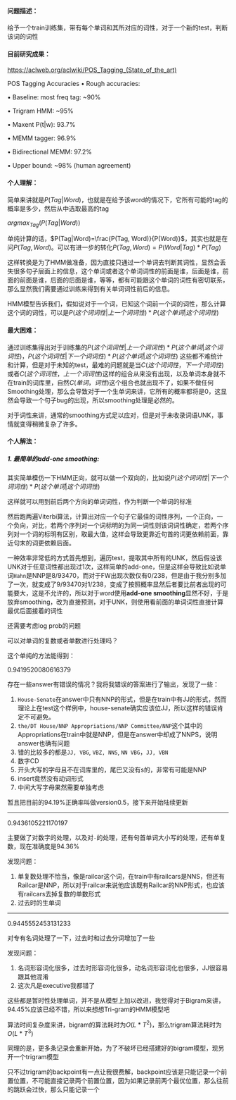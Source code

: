 #### 问题描述：

给予一个train训练集，带有每个单词和其所对应的词性，对于一个新的test，判断该词的词性

#### 目前研究成果：

 https://aclweb.org/aclwiki/POS_Tagging_(State_of_the_art) 

POS Tagging Accuracies • Rough accuracies: 

• Baseline: most freq tag: ~90% 

• Trigram HMM: ~95% 

• Maxent P(t|w): 93.7% 

• MEMM tagger: 96.9% 

• Bidirectional MEMM: 97.2% 

• Upper bound: ~98% (human agreement) 

#### 个人理解：

简单来讲就是$P(Tag|Word)$，也就是在给予该word的情况下，它所有可能的tag的概率是多少，然后从中选取最高的tag

$argmax_{Tag}(P(Tag|Word))$

单纯计算的话，$P(Tag|Word)=\frac{P(Tag, Word)}{P(Word)}$，其实也就是在问$P(Tag,Word)$。可以有进一步的转化$P(Tag,Word)=P(Word|Tag)*P(Tag)$

这样转换是为了HMM做准备，因为直接只通过一个单词去判断其词性，显然会丢失很多句子层面上的信息，这个单词或者这个单词词性的前面是谁，后面是谁，前面的前面是谁，后面的后面是谁，等等，都有可能跟这个单词的词性有密切联系，那么显然我们需要通过训练来得到有关单词词性前后的信息。

HMM模型告诉我们，假如说对于一个词，已知这个词前一个词的词性，那么计算这个词的词性，可以是$P(这个词词性|上一个词词性)*P(这个单词|这个词词性)$

#### 最大困难：

通过训练集得出对于训练集的$P(这个词词性|上一个词词性)*P(这个单词|这个词词性)$，$P(这个词词性|下一个词词性)*P(这个单词|这个词词性)$ 这些都不难统计和计算，但是对于未知的test，最难的问题就是当$C(这个词词性，下一个词词性)$或者$C(这个词词性，上一个词词性)$这样的组合从来没有出现，以及单词本身就不在train的词库里，自然$C(单词，词性)$这个组合也就出现不了，如果不做任何Smoothing处理，那么会导致对于一个生单词来讲，它所有的概率都将是0，这显然会导致一个句子bug的出现，所以smoothing处理是必然的。

对于词性来讲，通常的smoothing方式足以应对，但是对于未收录词语UNK，事情就变得稍微复杂了许多。

#### 个人解法：

##### 1. 最简单的add-one smoothing:

其实简单模仿一下HMM正向，就可以做一个双向的，比如说$P(这个词词性|下一个词词性)*P(这个单词|这个词词性)$

这样就可以用到前后两个方向的单词词性，作为判断一个单词的标准

然后跑两遍Viterbi算法，计算出对应一个句子它最佳的词性序列，一个正向，一个负向，对比，若两个序列对一个词标明的为同一词性则该词词性确定，若两个序列对一个词的标明有区别，取最大值，这样会导致更靠近句首的词更依赖前面，靠近句末的词更依赖后面。

一种效率非常低的方式首先想到，遍历test，提取其中所有的UNK，然后假设该UNK对于任意词性都出现过1次，这样简单的add-one，但是这样会导致比如说单词`Hahn`是NNP是8/93470，而对于FW出现次数仅有0/238，但是由于我分别多加了一次，就变成了9/93470对1/238，变成了按照概率显然后者要比前者出现的可能要大，这是不允许的，所以对于word使用**add-one smoothing**显然不好，于是放弃smoothing，改为直接预测，对于UNK，则使用看前面的单词词性直接计算最优后面接着的词性

还需要考虑log prob的问题

可以对单词的复数或者单数进行处理吗？

这个单纯的方法能得到：

0.9419520080616379

存在一些answer有错误的情况？我将我错误的答案进行了输出，发现了一些：

1. `House-Senate`在answer中只有NNP的形式，但是在train中有JJ的形式，然而理论上在test这个样例中，house-senate确实应该位JJ，所以这样的错误肯定不可避免。
2. `the/DT House/NNP Appropriations/NNP Committee/NNP`这个其中的Appropriations在train中就是NNP，但是在answer中却成了NNPS，说明answer也确有问题
3. 错的比较多的都是`JJ, VBG`, `VBZ, NNS`, `NN VBG`，`JJ, VBN`
4. 数字CD
5. 开头大写的字母且不在词库里的，尾巴又没有s的，非常有可能是NNP
6. insert竟然没有动词形式
7. 中间大写字母果然需要单独考虑

暂且把目前的94.19%正确率叫做version0.5，接下来开始陆续更新

---

0.9436105221170197

主要做了对数字的处理，以及对`-`的处理，还有句首单词大小写的处理，还有单复数，现在准确度是94.36%

发现问题：

1. 单复数处理不恰当，像是railcar这个词，在train中有railcars是NNS，但还有Railcar是NNP，所以对于railcar来说他应该既有Railcar的NNP形式，也应该有railcars去掉复数的单数形式
2. 过去时的生单词

---

0.9445552453131233

对专有名词处理了一下，过去时和过去分词增加了一些

发现问题：

1. 名词形容词化很多，过去时形容词化很多，动名词形容词化也很多，JJ很容易跟其他混淆
2. 这次凡是executive我都错了

这些都是暂时性处理单词，并不是从模型上加以改进，我觉得对于Bigram来讲，94.45%应该已经不错，所以来想想Tri-gram的HMM模型吧

算法时间复杂度来讲，bigram的算法耗时为$O(L*T^2)$，那么trigram算法耗时为$O(L*T^3)$

同理的是，更多条记录会重新开始，为了不破坏已经搭建好的bigram模型，现另开一个trigram模型

只不过trigram的backpoint有一点让我很费解，backpoint应该是只能记录一个前置位置，不可能直接记录两个前置位置，因为如果记录前两个最优位置，那么往前的跳跃会过快，那么只能记录一个